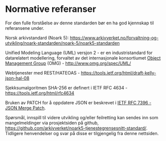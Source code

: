 # Normative referanser 

For den fulle forståelse av denne standarden bør en ha god kjennskap til
referansene under.

Norsk arkivstandard (Noark 5):
https://www.arkivverket.no/forvaltning-og-utvikling/noark-standarden/noark-5/noark5-standarden

Unified Modeling Language (UML) versjon 2 - er en industristandard
for datarelatert modellering, forvaltet av det internasjonale
konsortiumet [Object Management Group] (OMG) - http://www.omg.org/spec/UML/

[Object Management Group]: http://no.wikipedia.org/wiki/Object_Management_Group

Webtjenester med REST/HATEOAS -
https://tools.ietf.org/html/draft-kelly-json-hal-08

Sjekksumalgoritmen SHA-256 er definert i IETF RFC 4634 -
https://tools.ietf.org/html/rfc4634

Bruken av PATCH for å oppdatere JSON er beskrevet i [IETF RFC
7396 - JSON Merge Patch](https://tools.ietf.org/html/rfc7396).

Spørsmål, innspill til videre utvikling og/eller feilretting kan
sendes inn som mangelmeldinger via prosjektsiden på github,
https://github.com/arkivverket/noark5-tjenestegrensesnitt-standard/.
Tidligere henvendelser og svar på disse er tilgjengelig fra denne
nettsiden.

